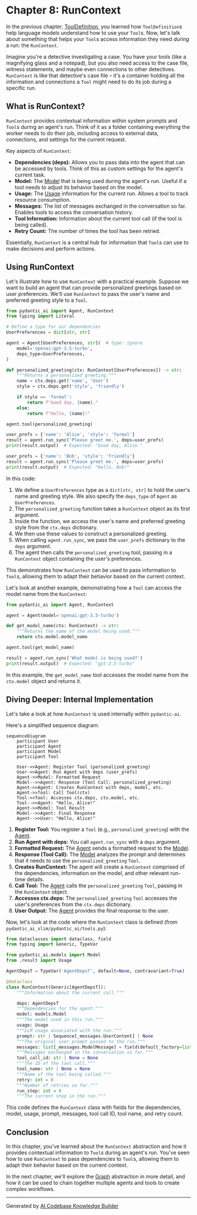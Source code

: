 # Chapter 8: RunContext

In the previous chapter, [ToolDefinition](07_tooldefinition.md), you learned how `ToolDefinition`s help language models understand how to use your `Tool`s. Now, let's talk about something that helps your `Tool`s access information they need *during* a run: the `RunContext`.

Imagine you're a detective investigating a case. You have your tools (like a magnifying glass and a notepad), but you also need access to the case file, witness statements, and maybe even connections to other detectives. `RunContext` is like that detective's case file – it's a container holding all the information and connections a `Tool` might need to do its job during a specific run.

## What is RunContext?

`RunContext` provides contextual information within system prompts and `Tool`s during an agent's run. Think of it as a folder containing everything the worker needs to do their job, including access to external data, connections, and settings for the current request.

Key aspects of `RunContext`:

*   **Dependencies (deps):** Allows you to pass data into the agent that can be accessed by tools. Think of this as custom settings for the agent's current task.
*   **Model:** The [Model](01_model.md) that is being used during the agent's run. Useful if a tool needs to adjust its behavior based on the model.
*   **Usage:** The [Usage](04_usage.md) information for the current run. Allows a tool to track resource consumption.
*   **Messages:** The list of messages exchanged in the conversation so far. Enables tools to access the conversation history.
*   **Tool Information:** Information about the current tool call (if the tool is being called).
*   **Retry Count:** The number of times the tool has been retried.

Essentially, `RunContext` is a central hub for information that `Tool`s can use to make decisions and perform actions.

## Using RunContext

Let's illustrate how to use `RunContext` with a practical example. Suppose we want to build an agent that can provide personalized greetings based on user preferences. We'll use `RunContext` to pass the user's name and preferred greeting style to a `Tool`.

```python
from pydantic_ai import Agent, RunContext
from typing import Literal

# Define a type for our dependencies
UserPreferences = dict[str, str]

agent = Agent[UserPreferences, str](  # type: ignore
    model='openai:gpt-3.5-turbo',
    deps_type=UserPreferences,
)

def personalized_greeting(ctx: RunContext[UserPreferences]) -> str:
    """Returns a personalized greeting."""
    name = ctx.deps.get('name', 'User')
    style = ctx.deps.get('style', 'friendly')

    if style == 'formal':
        return f"Good day, {name}."
    else:
        return f"Hello, {name}!"

agent.tool(personalized_greeting)

user_prefs = {'name': 'Alice', 'style': 'formal'}
result = agent.run_sync('Please greet me.', deps=user_prefs)
print(result.output)  # Expected: "Good day, Alice."

user_prefs = {'name': 'Bob', 'style': 'friendly'}
result = agent.run_sync('Please greet me.', deps=user_prefs)
print(result.output)  # Expected: "Hello, Bob!"
```

In this code:

1.  We define a `UserPreferences` type as a `dict[str, str]` to hold the user's name and greeting style. We also specify the `deps_type` of `Agent` as `UserPreferences`.
2.  The `personalized_greeting` function takes a `RunContext` object as its first argument.
3.  Inside the function, we access the user's name and preferred greeting style from the `ctx.deps` dictionary.
4.  We then use these values to construct a personalized greeting.
5.  When calling `agent.run_sync`, we pass the `user_prefs` dictionary to the `deps` argument.
6.  The agent then calls the `personalized_greeting` tool, passing in a `RunContext` object containing the user's preferences.

This demonstrates how `RunContext` can be used to pass information to `Tool`s, allowing them to adapt their behavior based on the current context.

Let's look at another example, demonstrating how a `Tool` can access the model name from the `RunContext`:

```python
from pydantic_ai import Agent, RunContext

agent = Agent(model='openai:gpt-3.5-turbo')

def get_model_name(ctx: RunContext) -> str:
    """Returns the name of the model being used."""
    return ctx.model.model_name

agent.tool(get_model_name)

result = agent.run_sync('What model is being used?')
print(result.output)  # Expected: "gpt-3.5-turbo"
```

In this example, the `get_model_name` tool accesses the model name from the `ctx.model` object and returns it.

## Diving Deeper: Internal Implementation

Let's take a look at how `RunContext` is used internally within `pydantic-ai`.

Here's a simplified sequence diagram:

```mermaid
sequenceDiagram
    participant User
    participant Agent
    participant Model
    participant Tool

    User->>Agent: Register Tool (personalized_greeting)
    User->>Agent: Run Agent with deps (user_prefs)
    Agent->>Model: Formatted Request
    Model-->>Agent: Response (Tool Call: personalized_greeting)
    Agent->>Agent: Creates RunContext with deps, model, etc.
    Agent->>Tool: Call Tool(ctx)
    Tool->>Tool: Accesses ctx.deps, ctx.model, etc.
    Tool-->>Agent: "Hello, Alice!"
    Agent->>Model: Tool Result
    Model-->>Agent: Final Response
    Agent-->>User: "Hello, Alice!"
```

1.  **Register Tool:** You register a `Tool` (e.g., `personalized_greeting`) with the [Agent](05_agent.md).
2.  **Run Agent with deps:** You call `agent.run_sync` with a `deps` argument.
3.  **Formatted Request:** The [Agent](05_agent.md) sends a formatted request to the [Model](01_model.md).
4.  **Response (Tool Call):** The [Model](01_model.md) analyzes the prompt and determines that it needs to use the `personalized_greeting` `Tool`.
5.  **Creates RunContext:** The agent will create a `RunContext` comprised of the dependencies, information on the model, and other relevant run-time details.
6.  **Call Tool:** The [Agent](05_agent.md) calls the `personalized_greeting` `Tool`, passing in the `RunContext` object.
7.  **Accesses ctx.deps:** The `personalized_greeting` `Tool` accesses the user's preferences from the `ctx.deps` dictionary.
8.  **User Output:** The [Agent](05_agent.md) provides the final response to the user.

Now, let's look at the code where the `RunContext` class is defined (from `pydantic_ai_slim/pydantic_ai/tools.py`):

```python
from dataclasses import dataclass, field
from typing import Generic, TypeVar

from pydantic_ai.models import Model
from .result import Usage

AgentDepsT = TypeVar('AgentDepsT', default=None, contravariant=True)

@dataclass
class RunContext(Generic[AgentDepsT]):
    """Information about the current call."""

    deps: AgentDepsT
    """Dependencies for the agent."""
    model: models.Model
    """The model used in this run."""
    usage: Usage
    """LLM usage associated with the run."""
    prompt: str | Sequence[_messages.UserContent] | None
    """The original user prompt passed to the run."""
    messages: list[_messages.ModelMessage] = field(default_factory=list)
    """Messages exchanged in the conversation so far."""
    tool_call_id: str | None = None
    """The ID of the tool call."""
    tool_name: str | None = None
    """Name of the tool being called."""
    retry: int = 0
    """Number of retries so far."""
    run_step: int = 0
    """The current step in the run."""
```

This code defines the `RunContext` class with fields for the dependencies, model, usage, prompt, messages, tool call ID, tool name, and retry count.

## Conclusion

In this chapter, you've learned about the `RunContext` abstraction and how it provides contextual information to `Tool`s during an agent's run. You've seen how to use `RunContext` to pass dependencies to `Tool`s, allowing them to adapt their behavior based on the current context.

In the next chapter, we'll explore the [Graph](09_graph.md) abstraction in more detail, and how it can be used to chain together multiple agents and tools to create complex workflows.


---

Generated by [AI Codebase Knowledge Builder](https://github.com/The-Pocket/Tutorial-Codebase-Knowledge)